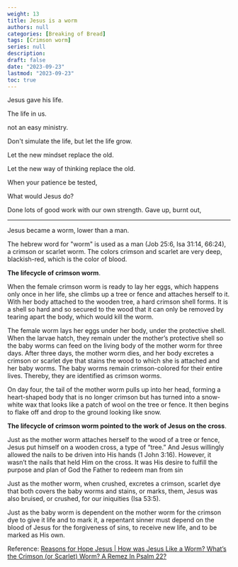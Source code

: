 ```yaml
---
weight: 13
title: Jesus is a worm
authors: null
categories: [Breaking of Bread]
tags: [Crimson worm]
series: null
description: 
draft: false
date: "2023-09-23"
lastmod: "2023-09-23"
toc: true
---
```


Jesus gave his life.

The life in us.

not an easy ministry.

Don't simulate the life, but let the life grow.

Let the new mindset replace the old.

Let the new way of thinking replace the old.

When your patience be tested, 

What would Jesus do?

Done lots of good work with our own strength. Gave up, burnt out, 
<!--more-->
---

Jesus became a worm, lower than a man.

The hebrew word for "worm" is used as a man (Job 25:6, Isa 31:14, 66:24), a crimson or scarlet worm. The colors crimson and scarlet are very deep, blackish-red, which is the color of blood.

<b>The lifecycle of crimson worm</b>.

When the female crimson worm is ready to lay her eggs, which happens only once in her life, she climbs up a tree or fence and attaches herself to it. With her body attached to the wooden tree, a hard crimson shell forms. It is a shell so hard and so secured to the wood that it can only be removed by tearing apart the body, which would kill the worm.

The female worm lays her eggs under her body, under the protective shell. When the larvae hatch, they remain under the mother’s protective shell so the baby worms can feed on the living body of the mother worm for three days. After three days, the mother worm dies, and her body excretes a crimson or scarlet dye that stains the wood to which she is attached and her baby worms. The baby worms remain crimson-colored for their entire lives. Thereby, they are identified as crimson worms.

On day four, the tail of the mother worm pulls up into her head, forming a heart-shaped body that is no longer crimson but has turned into a snow-white wax that looks like a patch of wool on the tree or fence. It then begins to flake off and drop to the ground looking like snow.

<b>The lifecycle of crimson worm pointed to the work of Jesus on the cross</b>.

Just as the mother worm attaches herself to the wood of a tree or fence, Jesus put himself on a wooden cross, a type of “tree.” And Jesus willingly allowed the nails to be driven into His hands (1 John 3:16). However, it wasn’t the nails that held Him on the cross. It was His desire to fulfill the purpose and plan of God the Father to redeem man from sin 

Just as the mother worm, when crushed, excretes a crimson, scarlet dye that both covers the baby worms and stains, or marks, them, Jesus was also bruised, or crushed, for our iniquities (Isa 53:5). 

Just as the baby worm is dependent on the mother worm for the crimson dye to give it life and to mark it, a repentant sinner must depend on the blood of Jesus for the forgiveness of sins, to receive new life, and to be marked as His own.

Reference: <a href = "https://reasonsforhopejesus.com/psalm-22-crimson-scarlet-worm/" target="_blank" rel="noopener noreferrer">Reasons for Hope Jesus | How was Jesus Like a Worm? What’s the Crimson (or Scarlet) Worm? A Remez In Psalm 22?</a>